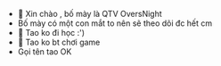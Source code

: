 - 👋 Xin chào , bố mày là QTV OversNight
-  Bố mày có một con mắt to nên sẽ theo dõi đc hết cm 
- 🌱 Tao ko đi học  :')
- 💞️ Tao ko bt chơi game
- Gọi tên tao OK

<!---
OversNight/OversNight is a ✨ special ✨ repository because its `README.md` (this file) appears on your GitHub profile.
You can click the Preview link to take a look at your changes.
--->
